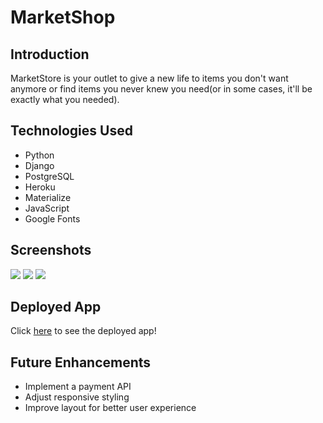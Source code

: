 <h1> MarketShop</h1>


<h2> Introduction</h2>
<p> MarketStore is your outlet to give a new life to items you don't want anymore or find items you never knew you need(or in some cases, it'll be exactly what you needed).  </p>

<h2> Technologies Used </h2>
<ul>
    <li> Python</li>
    <li> Django</li>
    <li> PostgreSQL</li>
    <li> Heroku</li>
    <li> Materialize</li>
    <li> JavaScript</li>
    <li> Google Fonts</li>
</ul>

<h2> Screenshots</h2>
<img src="https://i.imgur.com/e71eaco.jpg">
<img src="https://i.imgur.com/6341dUb.png">
<img src="https://i.imgur.com/FaaI8IQ.png">



<h2> Deployed App</h2>
Click <a href="https://marketshop.herokuapp.com/"> here</a> to see the deployed app!


<h2> Future Enhancements</h2>
<ul>
    <li> Implement a payment API </li>
    <li> Adjust responsive styling</li>
    <li> Improve layout for better user experience </li>
</ul>
